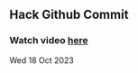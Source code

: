 
 ## Hack Github Commit 
 ### Watch video <a href="https://www.youtube.com">here</a> 
 Wed 18 Oct 2023 
